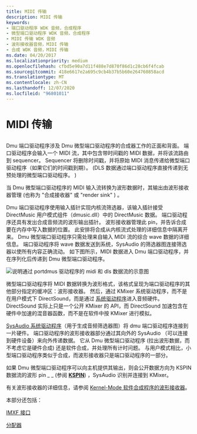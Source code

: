 ```yaml
---
title: MIDI 传输
description: MIDI 传输
keywords:
- 端口驱动程序 WDK 音频，合成程序
- 微型端口驱动程序 WDK 音频，合成程序
- MIDI 传输 WDK 音频
- 波形接收器音频，MIDI 传输
- 合成 WDK 音频，MIDI 传输
ms.date: 04/20/2017
ms.localizationpriority: medium
ms.openlocfilehash: cfbd5e90a7d11f488e7d870f86d1c28cb6f4fcab
ms.sourcegitcommit: 418e6617e2a695c9cb4b37b5b60e264760858acd
ms.translationtype: MT
ms.contentlocale: zh-CN
ms.lasthandoff: 12/07/2020
ms.locfileid: "96801011"
---
```

# <a name="midi-transport"></a>MIDI 传输


## <span id="midi_transport"></span><span id="MIDI_TRANSPORT"></span>


Dmu 端口驱动程序涉及 Dmu 微型端口驱动程序的合成器工作的正面和背面。 端口驱动程序会输入一个 MIDI 流，其中包含带时间戳的 MIDI 数据，并将该流路由到 sequencer。 Sequencer 将删除时间戳，并将原始 MIDI 消息传递给微型端口驱动程序（如果它们的时间戳到期）。  (DLS 数据通过端口驱动程序直接传递到无预处理的微型端口驱动程序。 ) 

当 Dmu 微型端口驱动程序的 MIDI 输入流转换为波形数据时，其输出由波形接收器管理 (也称为 "合成接收器" 或 "render sink" ) 。

Dmu 端口驱动程序使用输入插针实现内核流筛选器，该输入插针接受 DirectMusic 用户模式组件（dmusic.dll）中的 DirectMusic 数据。 端口驱动程序还具有发出合成音频流的波形输出插针。 波形接收器管理此 pin，并告诉合成要在内存中写入数据的位置。 此安排将合成从内核流式处理的详细信息中隔离开来。 Dmu 微型端口驱动程序只需处理来自输入 MIDI 流的综合 wave 数据的详细信息。 端口驱动程序将 wave 数据发送到系统，SysAudio 的筛选器图连接筛选器以使所有内容正确流动。 如下图所示，MIDI 数据进入 Dmu 端口驱动程序，并在序列化后传递到 Dmu 微型端口驱动程序。

![说明通过 portdmus 驱动程序的 midi 和 dls 数据流的示意图](images/dmportmi.png)

微型端口驱动程序将 MIDI 数据转换为波形格式，该格式呈现为端口驱动程序的其他部分指定的缓冲区：波形接收器。 然后，通过 KMixer 系统驱动程序，而不是在用户模式下 DirectSound，而是通过 [系统驱动程序](kernel-mode-wdm-audio-components.md#kmixer_system_driver)进入音频硬件。 DirectSound 实际上只是一个公开 KMixer 的 API，而 DirectSound 加速包含在硬件中加速的混音器函数，而不是在软件中按 KMixer 进行模拟。

[SysAudio 系统驱动程序](kernel-mode-wdm-audio-components.md#sysaudio_system_driver)（用于生成音频筛选器图）将 dmu 端口驱动程序连接到一片硬件。 端口驱动程序的波形接收器部分通过其向外的 SysAudio （可以连接到硬件设备）来向外传递数据。 它从 Dmu 微型端口驱动程序 (拉出波形数据，而不考虑它是硬件合成) 还是软件合成，并处理所有计时问题。 与用户模式相比，小型端口驱动程序类似于合成，而波形接收器只是端口驱动程序的一部分。

如果 Dmu 微型端口驱动程序可以向主机提供其输出，则会公开数据方向为 KSPIN 数据流的波形 pin \_ \_ (参阅 [**KSPIN**](/windows-hardware/drivers/ddi/ks/ns-ks-_kspin)) ，SysAudio 识别并连接到 KMixer。

有关波形接收器的详细信息，请参阅 [Kernel-Mode 软件合成程序的波形接收器](a-wave-sink-for-kernel-mode-software-synthesizers.md)。

本部分还包括：

[IMXF 接口](imxf-interfaces.md)

[分配器](allocator.md)

 


